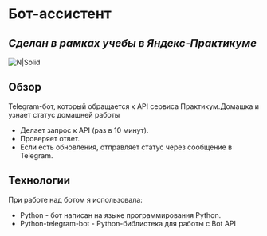 # Бот-ассистент
## _Сделан в рамках учебы в Яндекс-Практикуме_

![N|Solid](https://puremodplay.com/wp-content/uploads/2021/10/download-telegram-80x80.webp)

## Обзор
Telegram-бот, который обращается к API сервиса Практикум.Домашка и узнает статус домашней работы

- Делает запрос к API (раз в 10 минут).
- Проверяет ответ.
- Если есть обновления, отправляет статус через сообщение в Telegram.

## Технологии

При работе над ботом я использовала:

- Python - бот написан на языке программирования Python.
- Python-telegram-bot - Python-библиотека для работы с Bot API
